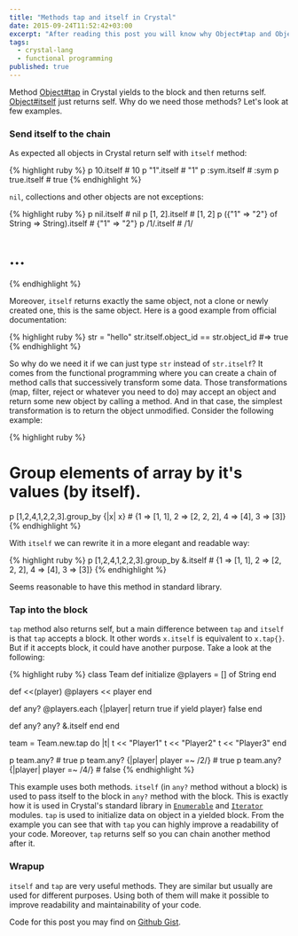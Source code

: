 ```yaml
---
title: "Methods tap and itself in Crystal"
date: 2015-09-24T11:52:42+03:00
excerpt: "After reading this post you will know why Object#tap and Object#itself methods are so useful in Crystal language and when to use them."
tags:
  - crystal-lang
  - functional programming
published: true
---
```


Method [Object#tap](http://crystal-lang.org/api/Object.html#tap%28%26block%29-instance-method) in Crystal yields to the block and then returns self. [Object#itself](http://crystal-lang.org/api/Object.html#itself-instance-method) just returns self. Why do we need those methods? Let's look at few examples.

### Send itself to the chain

As expected all objects in Crystal return self with `itself` method:

{% highlight ruby %}
p 10.itself   # 10
p "1".itself  # "1"
p :sym.itself # :sym
p true.itself # true
{% endhighlight %}

`nil`, collections and other objects are not exceptions:

{% highlight ruby %}
p nil.itself                                 # nil
p [1, 2].itself                              # [1, 2]
p ({"1" => "2"} of String => String).itself  # {"1" => "2"}
p /1/.itself                                 # /1/
# ...
{% endhighlight %}

Moreover, `itself` returns exactly the same object, not a clone or newly created one, this is the same object. Here is a good example from official documentation:

{% highlight ruby %}
str = "hello"
str.itself.object_id == str.object_id #=> true
{% endhighlight %}

So why do we need it if we can just type `str` instead of `str.itself`? It comes from the functional programming where you can create a chain of method calls that successively transform some data. Those transformations (map, filter, reject or whatever you need to do) may accept an object and return some new object by calling a method. And in that case, the simplest transformation is to return the object unmodified. Consider the following example:

{% highlight ruby %}
# Group elements of array by it's values (by itself).
p [1,2,4,1,2,2,3].group_by {|x| x}  # {1 => [1, 1], 2 => [2, 2, 2], 4 => [4], 3 => [3]}
{% endhighlight %}

With `itself` we can rewrite it in a more elegant and readable way:

{% highlight ruby %}
p [1,2,4,1,2,2,3].group_by &.itself # {1 => [1, 1], 2 => [2, 2, 2], 4 => [4], 3 => [3]}
{% endhighlight %}

Seems reasonable to have this method in standard library.

### Tap into the block

`tap` method also returns self, but a main difference between `tap` and `itself` is that `tap` accepts a block. It other words `x.itself` is equivalent to `x.tap{}`. But if it accepts block, it could have another purpose. Take a look at the following:

{% highlight ruby %}
class Team
  def initialize
    @players = [] of String
  end

  def <<(player)
    @players << player
  end

  def any?
    @players.each {|player| return true if yield player}
    false
  end

  def any?
    any? &.itself
  end
end

team = Team.new.tap do |t|
  t << "Player1"
  t << "Player2"
  t << "Player3"
end

p team.any?                          # true
p team.any? {|player| player =~ /2/} # true
p team.any? {|player| player =~ /4/} # false
{% endhighlight %}

This example uses both methods. `itself` (in `any?` method without a block) is used to pass itself to the block in `any?` method with the block. This is exactly how it is used in Crystal's standard library in [`Enumerable`](http://crystal-lang.org/api/Enumerable.html) and [`Iterator`](http://crystal-lang.org/api/Iterator.html) modules. `tap` is used to initialize data on object in a yielded block. From the example you can see that with `tap` you can highly improve a readability of your code. Moreover, `tap` returns self so you can chain another method after it.

### Wrapup

`itself` and `tap` are very useful methods. They are similar but usually are used for different purposes. Using both of them will make it possible to improve readability and maintainability of your code.

Code for this post you may find on [Github Gist](https://gist.github.com/veelenga/d35b6a2cd002de90f1a7).
